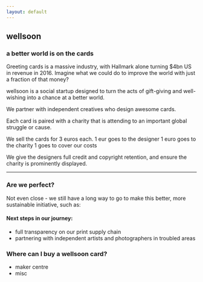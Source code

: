 ```yaml
---
layout: default
---
```


## wellsoon

### a better world is on the cards

Greeting cards is a massive industry, with Hallmark alone turning $4bn US in revenue in 2016. Imagine what we could do to improve the world with just a fraction of that money? 

wellsoon is a social startup designed to turn the acts of gift-giving and well-wishing into a chance at a better world. 

We partner with independent creatives who design awesome cards. 

Each card is paired with a charity that is attending to an important global struggle or cause. 

We sell the cards for 3 euros each.
1 eur goes to the designer
1 euro goes to the charity
1 goes to cover our costs

We give the designers full credit and copyright retention, and ensure the charity is prominently displayed.

---------------
### Are we perfect?
Not even close - we still have a long way to go to make this better, more sustainable initiative, such as:

#### Next steps in our journey:
- full transparency on our print supply chain
- partnering with independent artists and photographers in troubled areas


### Where can I buy a wellsoon card?
- maker centre
- misc 
